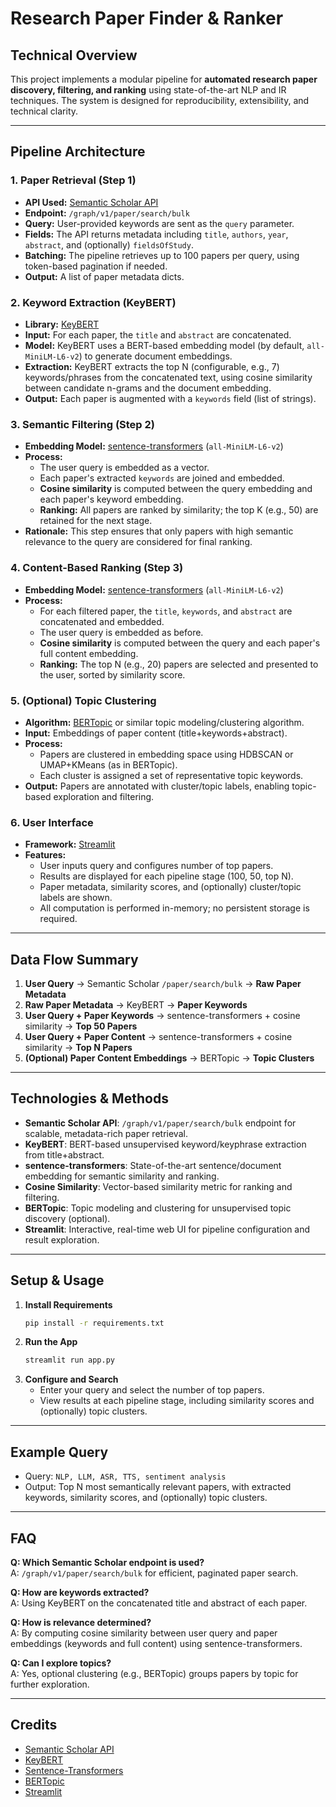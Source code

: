 # Research Paper Finder & Ranker

## Technical Overview
This project implements a modular pipeline for **automated research paper discovery, filtering, and ranking** using state-of-the-art NLP and IR techniques. The system is designed for reproducibility, extensibility, and technical clarity.

---

## Pipeline Architecture

### 1. **Paper Retrieval (Step 1)**
- **API Used:** [Semantic Scholar API](https://api.semanticscholar.org/api-docs/graph)
- **Endpoint:** `/graph/v1/paper/search/bulk`
- **Query:** User-provided keywords are sent as the `query` parameter.
- **Fields:** The API returns metadata including `title`, `authors`, `year`, `abstract`, and (optionally) `fieldsOfStudy`.
- **Batching:** The pipeline retrieves up to 100 papers per query, using token-based pagination if needed.
- **Output:** A list of paper metadata dicts.

### 2. **Keyword Extraction (KeyBERT)**
- **Library:** [KeyBERT](https://github.com/MaartenGr/KeyBERT)
- **Input:** For each paper, the `title` and `abstract` are concatenated.
- **Model:** KeyBERT uses a BERT-based embedding model (by default, `all-MiniLM-L6-v2`) to generate document embeddings.
- **Extraction:** KeyBERT extracts the top N (configurable, e.g., 7) keywords/phrases from the concatenated text, using cosine similarity between candidate n-grams and the document embedding.
- **Output:** Each paper is augmented with a `keywords` field (list of strings).

### 3. **Semantic Filtering (Step 2)**
- **Embedding Model:** [sentence-transformers](https://www.sbert.net/) (`all-MiniLM-L6-v2`)
- **Process:**
    - The user query is embedded as a vector.
    - Each paper's extracted `keywords` are joined and embedded.
    - **Cosine similarity** is computed between the query embedding and each paper's keyword embedding.
    - **Ranking:** All papers are ranked by similarity; the top K (e.g., 50) are retained for the next stage.
- **Rationale:** This step ensures that only papers with high semantic relevance to the query are considered for final ranking.

### 4. **Content-Based Ranking (Step 3)**
- **Embedding Model:** [sentence-transformers](https://www.sbert.net/) (`all-MiniLM-L6-v2`)
- **Process:**
    - For each filtered paper, the `title`, `keywords`, and `abstract` are concatenated and embedded.
    - The user query is embedded as before.
    - **Cosine similarity** is computed between the query and each paper's full content embedding.
    - **Ranking:** The top N (e.g., 20) papers are selected and presented to the user, sorted by similarity score.

### 5. **(Optional) Topic Clustering**
- **Algorithm:** [BERTopic](https://github.com/MaartenGr/BERTopic) or similar topic modeling/clustering algorithm.
- **Input:** Embeddings of paper content (title+keywords+abstract).
- **Process:**
    - Papers are clustered in embedding space using HDBSCAN or UMAP+KMeans (as in BERTopic).
    - Each cluster is assigned a set of representative topic keywords.
- **Output:** Papers are annotated with cluster/topic labels, enabling topic-based exploration and filtering.

### 6. **User Interface**
- **Framework:** [Streamlit](https://streamlit.io/)
- **Features:**
    - User inputs query and configures number of top papers.
    - Results are displayed for each pipeline stage (100, 50, top N).
    - Paper metadata, similarity scores, and (optionally) cluster/topic labels are shown.
    - All computation is performed in-memory; no persistent storage is required.

---

## Data Flow Summary
1. **User Query** → Semantic Scholar `/paper/search/bulk` → **Raw Paper Metadata**
2. **Raw Paper Metadata** → KeyBERT → **Paper Keywords**
3. **User Query + Paper Keywords** → sentence-transformers + cosine similarity → **Top 50 Papers**
4. **User Query + Paper Content** → sentence-transformers + cosine similarity → **Top N Papers**
5. **(Optional) Paper Content Embeddings** → BERTopic → **Topic Clusters**

---

## Technologies & Methods
- **Semantic Scholar API**: `/graph/v1/paper/search/bulk` endpoint for scalable, metadata-rich paper retrieval.
- **KeyBERT**: BERT-based unsupervised keyword/keyphrase extraction from title+abstract.
- **sentence-transformers**: State-of-the-art sentence/document embedding for semantic similarity and ranking.
- **Cosine Similarity**: Vector-based similarity metric for ranking and filtering.
- **BERTopic**: Topic modeling and clustering for unsupervised topic discovery (optional).
- **Streamlit**: Interactive, real-time web UI for pipeline configuration and result exploration.

---

## Setup & Usage
1. **Install Requirements**
   ```sh
   pip install -r requirements.txt
   ```
2. **Run the App**
   ```sh
   streamlit run app.py
   ```
3. **Configure and Search**
   - Enter your query and select the number of top papers.
   - View results at each pipeline stage, including similarity scores and (optionally) topic clusters.

---

## Example Query
- Query: `NLP, LLM, ASR, TTS, sentiment analysis`
- Output: Top N most semantically relevant papers, with extracted keywords, similarity scores, and (optionally) topic clusters.

---

## FAQ
**Q: Which Semantic Scholar endpoint is used?**  
A: `/graph/v1/paper/search/bulk` for efficient, paginated paper search.

**Q: How are keywords extracted?**  
A: Using KeyBERT on the concatenated title and abstract of each paper.

**Q: How is relevance determined?**  
A: By computing cosine similarity between user query and paper embeddings (keywords and full content) using sentence-transformers.

**Q: Can I explore topics?**  
A: Yes, optional clustering (e.g., BERTopic) groups papers by topic for further exploration.

---

## Credits
- [Semantic Scholar API](https://www.semanticscholar.org/product/api)
- [KeyBERT](https://github.com/MaartenGr/KeyBERT)
- [Sentence-Transformers](https://www.sbert.net/)
- [BERTopic](https://github.com/MaartenGr/BERTopic)
- [Streamlit](https://streamlit.io/) 